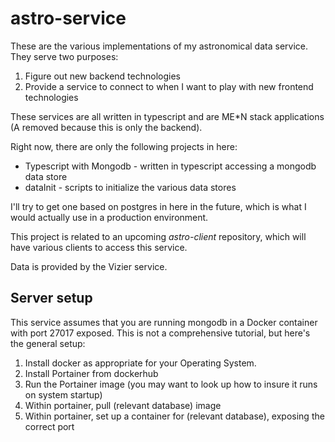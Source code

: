 # astro-service

These are the various implementations of my astronomical data service. They serve two purposes:

1. Figure out new backend technologies
2. Provide a service to connect to when I want to play with new frontend technologies

These services are all written in typescript and are ME*N stack applications (A removed because this
is only the backend).

Right now, there are only the following projects in here:

- Typescript with Mongodb - written in typescript accessing a mongodb data store
- dataInit - scripts to initialize the various data stores

I'll try to get one based on postgres in here in the future, which is what I would actually use in a
production environment.

This project is related to an upcoming *astro-client* repository, which will have various clients
to access this service.

Data is provided by the Vizier service.

## Server setup

This service assumes that you are running mongodb in a Docker container with port 27017 exposed. This is
not a comprehensive tutorial, but here's the general setup:

1. Install docker as appropriate for your Operating System.
2. Install Portainer from dockerhub
3. Run the Portainer image (you may want to look up how to insure it runs on system startup)
4. Within portainer, pull (relevant database) image
5. Within portainer, set up a container for (relevant database), exposing the correct port

